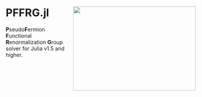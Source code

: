 # PFFRG.jl <img src=https://github.com/dominikkiese/PFFRG.jl/blob/main/logo.png align="right" height="225" width="325">
**P**seudo**F**ermion **F**unctional **R**enormalization **G**roup solver for Julia v1.5 and higher.
